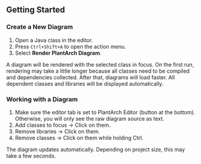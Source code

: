 ## Getting Started

### Create a New Diagram

1. Open a Java class in the editor.
2. Press `Ctrl+Shift+A` to open the action menu.
3. Select **Render PlantArch Diagram**.

A diagram will be rendered with the selected class in focus.
On the first run, rendering may take a little longer because all classes need to be compiled and dependencies collected.
After that, diagrams will load faster.
All dependent classes and libraries will be displayed automatically.

### Working with a Diagram

1. Make sure the editor tab is set to PlantArch Editor (button at the bottom).
   Otherwise, you will only see the raw diagram source as text.
2. Add classes to focus → Click on them.
3. Remove libraries → Click on them.
4. Remove classes → Click on them while holding Ctrl.

The diagram updates automatically. Depending on project size, this may take a few seconds.
 

